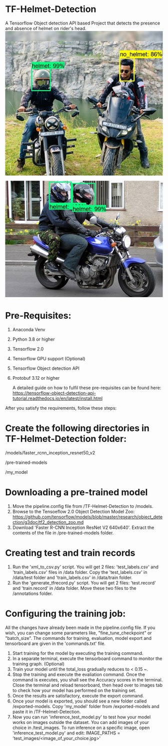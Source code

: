 # TF-Helmet-Detection
A Tensorflow Object detection API based Project that detects the presence and absence of helmet on rider's head.
![alt text](https://raw.githubusercontent.com/Siddhant1410/TF-Helmet-Detection/main/TF-Helmet-Detection/test_results/img1.JPG)

![alt text](https://raw.githubusercontent.com/Siddhant1410/TF-Helmet-Detection/main/TF-Helmet-Detection/test_results/img2.JPG)


# Pre-Requisites:
1. Anaconda Venv
2. Python 3.8 or higher
3. Tensorflow 2.0 
4. Tensorflow GPU support (Optional)
5. Tensorflow Object detection API
6. Protobuf 3.12 or higher

    A detailed guide on how to fulfil these pre-requisites can be found here:
    https://tensorflow-object-detection-api-tutorial.readthedocs.io/en/latest/install.html

After you satisfy the requirements, follow these steps:

# Create the following directories in TF-Helmet-Detection folder:
/models/faster_rcnn_inception_resnet50_v2

/pre-trained-models

/my_model

# Downloading a pre-trained model
1. Move the pipeline.config file from /TF-Helmet-Detection to /models.
2. Browse to the Tensoeflow 2.0 Object Detection Model Zoo: https://github.com/tensorflow/models/blob/master/research/object_detection/g3doc/tf2_detection_zoo.md
3. Download 'Faster R-CNN Inception ResNet V2 640x640'. Extract the contents of the file in /pre-trained-models folder.

# Creating test and train records
1. Run the 'xml_to_csv.py' script. You will get 2 files: 'test_labels.csv' and 'train_labels.csv' files in /data folder. 
Copy the 'test_labels.csv' in /data/test folder and 'train_labels.csv' in /data/train folder.
2. Run the 'generate_tfrecord.py' script. You will get 2 files: 'test.record' and 'train.record' in /data folder.
Move these two files to the /annotations folder.

# Configuring the training job:
All the changes have already been made in the pipeline.config file. If you wish, you can change some parameters like, "fine_tune_checkpoint" or "batch_size".
The commands for training, evaluation, model export and tensorboard are given in the 'commands.txt' file. 

1. Start training for the model by executing the training command.
2. In a separate terminal, execute the tensorboard command to monitor the training graph. (Optional)
3. Train your model until the total_loss gradually reduces to < 0.15 ~.
4. Stop the training and execute the evaliation command. Once the command is executes, you shall see the Accuracy scores in the terminal. 
   Close the terminal and reload tensorboard, then head over to images tab to check how your model has performed on the training set.
5. Once the results are satisfactory, execute the export command.
6. Once your model is exported, you should see a new folder called /exported-models. Copy 'my_model' folder from /exported-models and paste it in /TF-Helmet-Detection.
7. Now you can run 'inference_test_model.py' to test how your model works on images outside the dataset. You can add images of your choice in /test_images.
   To run inference on a specific image, open 'inference_test_model.py' and edit: IMAGE_PATHS = 'test_images/<image_of_your_choice.jpg>'






